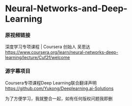 # Neural-Networks-and-Deep-Learning
### 原视频链接
深度学习专项课程 | Coursera 创始人 吴恩达 
https://www.coursera.org/learn/neural-networks-deep-learning/lecture/Cuf2f/welcome
### 源字幕项目
Coursera专项课程Deep Learning联合翻译声明
https://github.com/Yukong/Deeplearning.ai-Solutions

为了方便学习，我就整合一起，如有任何版权问题我即删